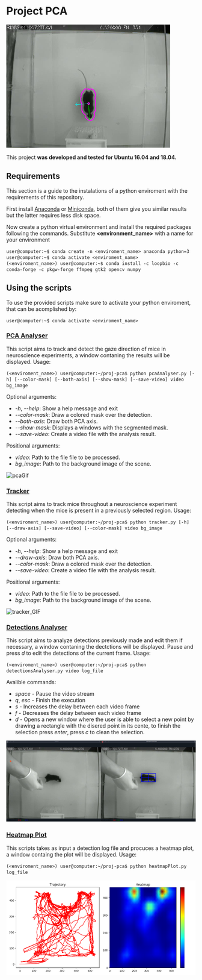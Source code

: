 # Project PCA

![projPca](./readme_imgs/pca.png)

This project **was developed and tested for Ubuntu 16.04 and 18.04.**

## Requirements

This section is a guide to the instalations of a python enviroment with the requirements of this repository.

First install [Anaconda](https://www.anaconda.com/distribution/) or [Miniconda](https://docs.conda.io/en/latest/miniconda.html), both of them give you similar results but the latter requires less disk space.

Now create a python virtual environment and install the required packages following the commands. Substitute **<environment_name>** with a name for your environment

```console
user@computer:~$ conda create -n <enviroment_name> anaconda python=3
user@computer:~$ conda activate <enviroment_name>
(<enviroment_name>) user@computer:~$ conda install -c loopbio -c conda-forge -c pkgw-forge ffmpeg gtk2 opencv numpy
```

## Using the scripts

To use the provided scripts make sure to activate your python enviroment, that can be acomplished by:

```console
user@computer:~$ conda activate <enviroment_name>
```

### [PCA Analyser](./pcaAnalyser.py)

This script aims to track and detect the gaze direction of mice in neuroscience experiments, a window contaning the results will be displayed. Usage:

```console
(<enviroment_name>) user@computer:~/proj-pca$ python pcaAnalyser.py [-h] [--color-mask] [--both-axis] [--show-mask] [--save-video] video bg_image
```

Optional arguments:

* *-h*, *--help*: Show a help message and exit
* *--color-mask*: Draw a colored mask over the detection.
* *--both-axis*: Draw both PCA axis.
* *--show-mask*: Displays a windows with the segmented mask.
* *--save-video*: Create a video file with the analysis result.

Positional arguments:

* *video*: Path to the file file to be processed.
* *bg_image*: Path to the background image of the scene.

![pcaGif](./readme_imgs/pca.gif)

### [Tracker](./tracker.py)

This script aims to track mice throughout a neuroscience experiment detecting when the mice is present in a previously selected region. Usage:

```console
(<enviroment_name>) user@computer:~/proj-pca$ python tracker.py [-h] [--draw-axis] [--save-video] [--color-mask] video bg_image
```

Optional arguments:

* *-h*, *--help*: Show a help message and exit
* *--draw-axis*: Draw both PCA axis.
* *--color-mask*: Draw a colored mask over the detection.
* *--save-video*: Create a video file with the analysis result.

Positional arguments:

* *video*: Path to the file file to be processed.
* *bg_image*: Path to the background image of the scene.

![tracker_GIF](./readme_imgs/tracker.gif)

### [Detections Analyser](./detectionsAnalyser.py)

This script aims to analyze detections previously made and edit them if necessary, a window contaning the dectctions will be displayed. Pause and press *d* to edit the detections of the current frame. Usage:

```console
(<enviroment_name>) user@computer:~/proj-pca$ python detectionsAnalyser.py video log_file
```

Avalible commands:

* *space* - Pause the video stream
* *q*, *esc* - Finish the execution
* *s* - Increases the delay between each video frame
* *f* - Decreases the delay between each video frame
* *d* - Opens a new window where the user is able to select a new point by drawing a rectangle with the disered point in its cente, to finish the selection press *enter*, press *c* to clean the selection.

![detectionsAnalyser](./readme_imgs/detectionsAnalyser.png)

### [Heatmap Plot](./heatmapPlot.py)

This scripts takes as input a detection log file and procuces a heatmap plot, a window containg the plot will be displayed. Usage:

```console
(<enviroment_name>) user@computer:~/proj-pca$ python heatmapPlot.py log_file
```

![heatmapPlot](./readme_imgs/heatmap.png)
